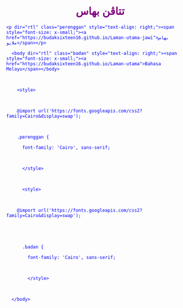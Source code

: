 <head>

  

  <style>

  

  title> {

    color: red

  }

  h1 {

    color: purple

  }

  p {

    color: yellow

  }

  body {

    color: blue

  }

  

  </style>

  

  <title>تتاڤن بهاس</title>

  

</head>

<h1 dir="rtl" class="tajuk" style="text-align: center;"><span style="font-size: x-big;">تتاڤن بهاس</span></h1>

<style>

@import url('https://fonts.googleapis.com/css2?family=Cairo&display=swap');

.tajuk {

  font-family: 'Cairo', sans-serif;

  

  </style>

  

  <body>

    

    <p dir="rtl" class="perenggan" style="text-align: right;"><span style="font-size: x-small;"><a href="https://budaksixteen16.github.io/Laman-utama-jawi">بهاس ملايو</span></p>

      <body dir="rtl" class="badan" style="text-align: right;"><span style="font-size: x-small;"><a href="https://budaksixteen16.github.io/Laman-utama">Bahasa Melayu</span></body>

        

        <style>

        

        @import url('https://fonts.googleapis.com/css2?family=Cairo&display=swap');

        

        .perenggan {

          font-family: 'Cairo', sans-serif;

                   

          </style> 

        

          <style>

        

        @import url('https://fonts.googleapis.com/css2?family=Cairo&display=swap');

        

          

          .badan {

            font-family: 'Cairo', sans-serif;

            

            </style>

            

      </body>

